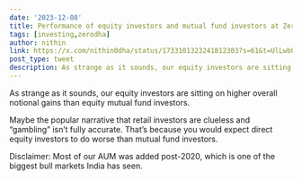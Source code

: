 ```yaml
---
date: '2023-12-08'
title: Performance of equity investors and mutual fund investors at Zerodha
tags: [investing,zerodha]
author: nithin
link: https://x.com/nithin0dha/status/1733101323241812303?s=61&t=UlLwbUij830BIu7fmvFyoA
post_type: tweet
description: As strange as it sounds, our equity investors are sitting on higher overall notional gains than equity mutual fund investors...
---
```


As strange as it sounds, our equity investors are sitting on higher overall notional gains than equity mutual fund investors. 

Maybe the popular narrative that retail investors are clueless and “gambling” isn’t fully accurate. That’s because you would expect direct equity investors to do worse than mutual fund investors.

Disclaimer: Most of our AUM was added post-2020, which is one of the biggest bull markets India has seen.
